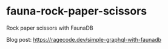 # fauna-rock-paper-scissors
Rock paper scissors with FaunaDB

Blog post: https://ragecode.dev/simple-graphql-with-faunadb
